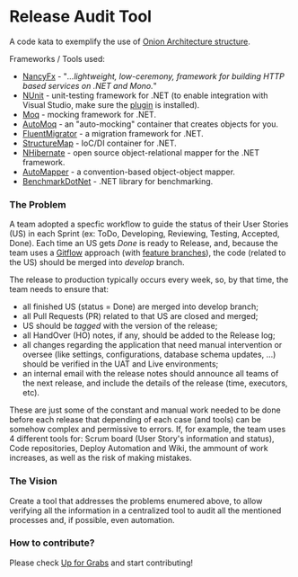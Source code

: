 # Release Audit Tool #
A code kata to exemplify the use of [Onion Architecture structure](https://www.infoq.com/news/2014/10/ddd-onion-architecture).

Frameworks / Tools used:
* [NancyFx](http://nancyfx.org/) - "_...lightweight, low-ceremony, framework for building HTTP based services on .NET and Mono._"
* [NUnit](https://www.nunit.org/) - unit-testing framework for .NET (to enable integration with Visual Studio, make sure the [plugin](https://github.com/nunit/docs/wiki/Visual-Studio-Test-Adapter) is installed).
* [Moq](https://github.com/Moq/moq4) - mocking framework for .NET.
* [AutoMoq](https://github.com/darrencauthon/AutoMoq) - an "auto-mocking" container that creates objects for you.
* [FluentMigrator](https://github.com/schambers/fluentmigrator) - a migration framework for .NET.
* [StructureMap](http://structuremap.github.io/) - IoC/DI container for .NET.
* [NHibernate](http://nhibernate.info/) - open source object-relational mapper for the .NET framework.
* [AutoMapper](http://automapper.org/) - a convention-based object-object mapper.
* [BenchmarkDotNet](http://benchmarkdotnet.org/) - .NET library for benchmarking.


### The Problem ###
A team adopted a specfic workflow to guide the status of their User Stories (US) in each Sprint (ex: ToDo, Developing, Reviewing, Testing, Accepted, Done). 
Each time an US gets _Done_ is ready to Release, and, because the team uses a [Gitflow](https://www.atlassian.com/git/tutorials/comparing-workflows#gitflow-workflow) approach 
(with [feature branches](http://nvie.com/posts/a-successful-git-branching-model/)), the code (related to the US) should be merged into _develop_ branch.

The release to production typically occurs every week, so, by that time, the team needs to ensure that:
- all finished US (status = Done) are merged into develop branch;
- all Pull Requests (PR) related to that US are closed and merged;
- US should be _tagged_ with the version of the release;
- all HandOver (HO) notes, if any, should be added to the Release log;
- all changes regarding the application that need manual intervention or oversee (like settings, configurations, database schema updates, ...) should be verified in the UAT and Live environments;
- an internal email with the release notes should announce all teams of the next release, and include the details of the release (time, executors, etc).

These are just some of the constant and manual work needed to be done before each release that depending of each case (and tools) can be somehow complex and permissive to errors.
If, for example, the team uses 4 different tools for: Scrum board (User Story's information and status), Code repositories, Deploy Automation and Wiki, the ammount of work increases, as 
well as the risk of making mistakes.

### The Vision ###
Create a tool that addresses the problems enumered above, to allow verifying all the information in a centralized tool to audit all the 
mentioned processes and, if possible, even automation.

### How to contribute? ###
Please check [Up for Grabs](https://github.com/marcio-azevedo/CodeKata.ReleaseAuditTool/projects/1) and start contributing!
